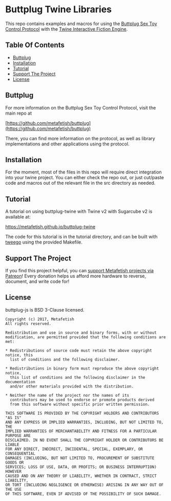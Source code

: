 # Buttplug Twine Libraries

This repo contains examples and macros for using the [Buttplug Sex Toy
Control Protocol](https://github.com/metafetish/buttplug) with the
[Twine Interactive Fiction Engine](http://twinery.org).

## Table Of Contents

- [Buttplug](#buttplug)
- [Installation](#installation)
- [Tutorial](#tutorial)
- [Support The Project](#support-the-project)
- [License](#license)

## Buttplug

For more information on the Buttplug Sex Toy Control Protocol, visit
the main repo at

[https://github.com/metafetish/buttplug](https://github.com/metafetish/buttplug)

There, you can find more information on the protocol, as well as
library implementations and other applications using the protocol.

## Installation

For the moment, most of the files in this repo will require direct
integration into your twine project. You can either check the repo
out, or just cut/paste code and macros out of the relevant file in the
src directory as needed.

## Tutorial

A tutorial on using buttplug-twine with Twine v2 with Sugarcube v2 is
available at:

https://metafetish.github.io/buttplug-twine

The code for this tutorial is in the tutorial directory, and can be
built with [tweego](https://bitbucket.org/tmedwards/tweego) using the
provided Makefile.

## Support The Project

If you find this project helpful, you can [support Metafetish projects
via Patreon](http://patreon.com/qdot)! Every donation helps us afford
more hardware to reverse, document, and write code for!

## License

buttplug-js is BSD 3-Clause licensed.

    Copyright (c) 2017, Metafetish
    All rights reserved.
    
    Redistribution and use in source and binary forms, with or without
    modification, are permitted provided that the following conditions are met:
    
    * Redistributions of source code must retain the above copyright notice, this
      list of conditions and the following disclaimer.
    
    * Redistributions in binary form must reproduce the above copyright notice,
      this list of conditions and the following disclaimer in the documentation
      and/or other materials provided with the distribution.
    
    * Neither the name of the project nor the names of its
      contributors may be used to endorse or promote products derived
      from this software without specific prior written permission.
    
    THIS SOFTWARE IS PROVIDED BY THE COPYRIGHT HOLDERS AND CONTRIBUTORS "AS IS"
    AND ANY EXPRESS OR IMPLIED WARRANTIES, INCLUDING, BUT NOT LIMITED TO, THE
    IMPLIED WARRANTIES OF MERCHANTABILITY AND FITNESS FOR A PARTICULAR PURPOSE ARE
    DISCLAIMED. IN NO EVENT SHALL THE COPYRIGHT HOLDER OR CONTRIBUTORS BE LIABLE
    FOR ANY DIRECT, INDIRECT, INCIDENTAL, SPECIAL, EXEMPLARY, OR CONSEQUENTIAL
    DAMAGES (INCLUDING, BUT NOT LIMITED TO, PROCUREMENT OF SUBSTITUTE GOODS OR
    SERVICES; LOSS OF USE, DATA, OR PROFITS; OR BUSINESS INTERRUPTION) HOWEVER
    CAUSED AND ON ANY THEORY OF LIABILITY, WHETHER IN CONTRACT, STRICT LIABILITY,
    OR TORT (INCLUDING NEGLIGENCE OR OTHERWISE) ARISING IN ANY WAY OUT OF THE USE
    OF THIS SOFTWARE, EVEN IF ADVISED OF THE POSSIBILITY OF SUCH DAMAGE.
